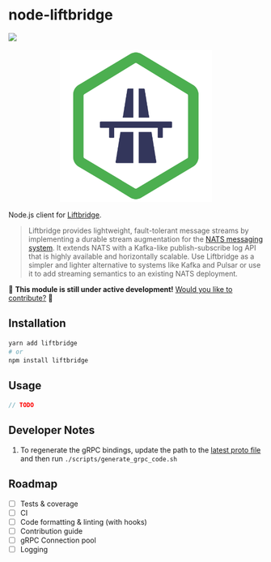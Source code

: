 # node-liftbridge

![](liftbridge.svg)

<p align="center">
  <img width="300" height="300" src="node-liftbridge.svg">
</p>

Node.js client for [Liftbridge](https://github.com/liftbridge-io/liftbridge).

> Liftbridge provides lightweight, fault-tolerant message streams by implementing a durable stream augmentation for the [NATS messaging system](https://nats.io/). It extends NATS with a Kafka-like publish-subscribe log API that is highly available and horizontally scalable. Use Liftbridge as a simpler and lighter alternative to systems like Kafka and Pulsar or use it to add streaming semantics to an existing NATS deployment.

🚧 **This module is still under active development!** [Would you like to contribute?](https://github.com/paambaati/node-liftbridge) 🚧

## Installation

```bash
yarn add liftbridge
# or
npm install liftbridge
```

## Usage

```typescript
// TODO
```

## Developer Notes

1. To regenerate the gRPC bindings, update the path to the [latest proto file](https://github.com/liftbridge-io/liftbridge-grpc/blob/master/api.proto) and then run `./scripts/generate_grpc_code.sh`

## Roadmap

- [ ] Tests & coverage
- [ ] CI
- [ ] Code formatting & linting (with hooks)
- [ ] Contribution guide
- [ ] gRPC Connection pool
- [ ] Logging
